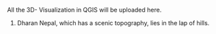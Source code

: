 All the 3D- Visualization in QGIS will be uploaded here. 
1. Dharan Nepal, which has a scenic topography, lies in the lap of hills.
